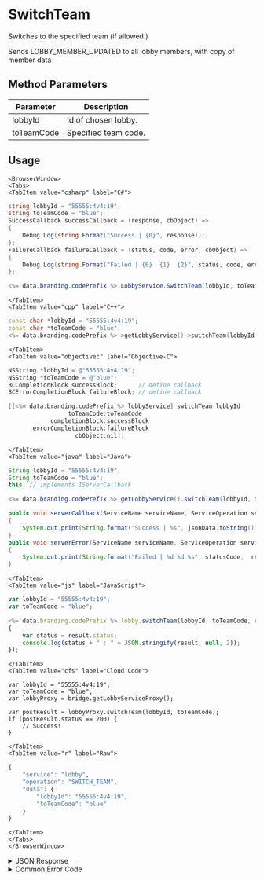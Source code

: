 # SwitchTeam

Switches to the specified team (if allowed.)

Sends LOBBY_MEMBER_UPDATED to all lobby members, with copy of member data



<PartialServop service_name="lobby" operation_name="SWITCH_TEAM" />

## Method Parameters
Parameter | Description
--------- | -----------
lobbyId | Id of chosen lobby.
toTeamCode | Specified team code.

## Usage

```mdx-code-block
<BrowserWindow>
<Tabs>
<TabItem value="csharp" label="C#">
```

```csharp
string lobbyId = "55555:4v4:19";
string toTeamCode = "blue";
SuccessCallback successCallback = (response, cbObject) =>
{
    Debug.Log(string.Format("Success | {0}", response));
};
FailureCallback failureCallback = (status, code, error, cbObject) =>
{
    Debug.Log(string.Format("Failed | {0}  {1}  {2}", status, code, error));
};

<%= data.branding.codePrefix %>.LobbyService.SwitchTeam(lobbyId, toTeamCode, successCallback, failureCallback);
```

```mdx-code-block
</TabItem>
<TabItem value="cpp" label="C++">
```

```cpp
const char *lobbyId = "55555:4v4:19";
const char *toTeamCode = "blue";
<%= data.branding.codePrefix %>->getLobbyService()->switchTeam(lobbyId, toTeamCode, this);
```

```mdx-code-block
</TabItem>
<TabItem value="objectivec" label="Objective-C">
```

```objectivec
NSString *lobbyId = @"55555:4v4:19";
NSString *toTeamCode = @"blue";
BCCompletionBlock successBlock;      // define callback
BCErrorCompletionBlock failureBlock; // define callback

[[<%= data.branding.codePrefix %> lobbyService] switchTeam:lobbyId
                 toTeamCode:toTeamCode
            completionBlock:successBlock
       errorCompletionBlock:failureBlock
                   cbObject:nil];
```

```mdx-code-block
</TabItem>
<TabItem value="java" label="Java">
```

```java
String lobbyId = "55555:4v4:19";
String toTeamCode = "blue";
this; // implements IServerCallback

<%= data.branding.codePrefix %>.getLobbyService().switchTeam(lobbyId, toTeamCode, this);

public void serverCallback(ServiceName serviceName, ServiceOperation serviceOperation, JSONObject jsonData)
{
    System.out.print(String.format("Success | %s", jsonData.toString()));
}
public void serverError(ServiceName serviceName, ServiceOperation serviceOperation, int statusCode, int reasonCode, String jsonError)
{
    System.out.print(String.format("Failed | %d %d %s", statusCode,  reasonCode, jsonError.toString()));
}
```

```mdx-code-block
</TabItem>
<TabItem value="js" label="JavaScript">
```

```javascript
var lobbyId = "55555:4v4:19";
var toTeamCode = "blue";

<%= data.branding.codePrefix %>.lobby.switchTeam(lobbyId, toTeamCode, result =>
{
	var status = result.status;
	console.log(status + " : " + JSON.stringify(result, null, 2));
});
```

```mdx-code-block
</TabItem>
<TabItem value="cfs" label="Cloud Code">
```

```cfscript
var lobbyId = "55555:4v4:19";
var toTeamCode = "blue";
var lobbyProxy = bridge.getLobbyServiceProxy();

var postResult = lobbyProxy.switchTeam(lobbyId, toTeamCode);
if (postResult.status == 200) {
    // Success!
}
```

```mdx-code-block
</TabItem>
<TabItem value="r" label="Raw">
```

```r
{
	"service": "lobby",
	"operation": "SWITCH_TEAM",
	"data": {
		"lobbyId": "55555:4v4:19",
		"toTeamCode": "blue"
	}
}
```

```mdx-code-block
</TabItem>
</Tabs>
</BrowserWindow>
```

<details>
<summary>JSON Response</summary>

```json
{
    "status": 200,
    "data": {}
}
```
</details>

<details>
<summary>Common Error Code</summary>

### Status Codes
Code | Name | Description
---- | ---- | -----------
40601 | RTT_NOT_ENABLED | RTT must be enabled for this feature

</details>


